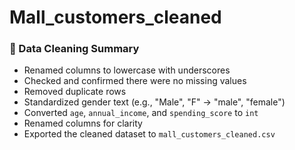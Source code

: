 # Mall_customers_cleaned
### 🧹 Data Cleaning Summary

- Renamed columns to lowercase with underscores
- Checked and confirmed there were no missing values
- Removed duplicate rows
- Standardized gender text (e.g., "Male", "F" → "male", "female")
- Converted `age`, `annual_income`, and `spending_score` to `int`
- Renamed columns for clarity
- Exported the cleaned dataset to `mall_customers_cleaned.csv`
